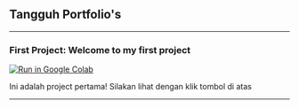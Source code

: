 ## Tangguh Portfolio's

---

### First Project: Welcome to my first project
[![Run in Google Colab](https://img.shields.io/badge/Run%20in%20Google%20Colab-Click%20Here-orange)](https://colab.research.google.com/drive/1J6PRPBwec2SqZl67ULUYudSn5Gqp7L7C)

<div style="text-align: justify">Ini adalah project pertama! Silakan lihat dengan klik tombol di atas

---
<!-- Remove above link if you don't want to attibute -->
